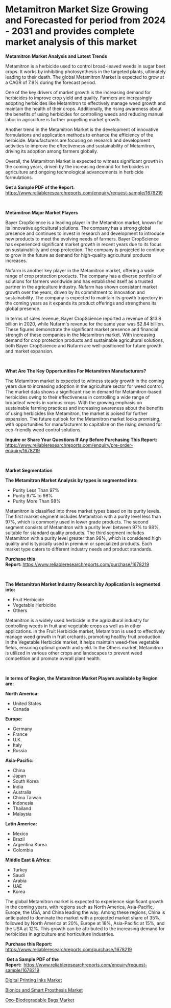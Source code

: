 <p><h1>Metamitron Market Size Growing and Forecasted for period from 2024 - 2031 and provides complete market analysis of this market</h1></p><p><strong>Metamitron Market Analysis and Latest Trends</strong></p>
<p><p>Metamitron is a herbicide used to control broad-leaved weeds in sugar beet crops. It works by inhibiting photosynthesis in the targeted plants, ultimately leading to their death. The global Metamitron Market is expected to grow at a CAGR of 7.9% during the forecast period. </p><p>One of the key drivers of market growth is the increasing demand for herbicides to improve crop yield and quality. Farmers are increasingly adopting herbicides like Metamitron to effectively manage weed growth and maintain the health of their crops. Additionally, the rising awareness about the benefits of using herbicides for controlling weeds and reducing manual labor in agriculture is further propelling market growth.</p><p>Another trend in the Metamitron Market is the development of innovative formulations and application methods to enhance the efficiency of the herbicide. Manufacturers are focusing on research and development activities to improve the effectiveness and sustainability of Metamitron, driving its adoption among farmers globally.</p><p>Overall, the Metamitron Market is expected to witness significant growth in the coming years, driven by the increasing demand for herbicides in agriculture and ongoing technological advancements in herbicide formulations.</p></p>
<p><strong>Get a Sample PDF of the Report:&nbsp;</strong> <a href="https://www.reliableresearchreports.com/enquiry/request-sample/1678219">https://www.reliableresearchreports.com/enquiry/request-sample/1678219</a></p>
<p>&nbsp;</p>
<p><strong>Metamitron Major Market Players</strong></p>
<p><p>Bayer CropScience is a leading player in the Metamitron market, known for its innovative agricultural solutions. The company has a strong global presence and continues to invest in research and development to introduce new products to meet the evolving needs of farmers. Bayer CropScience has experienced significant market growth in recent years due to its focus on sustainability and crop protection. The company is projected to continue to grow in the future as demand for high-quality agricultural products increases.</p><p>Nufarm is another key player in the Metamitron market, offering a wide range of crop protection products. The company has a diverse portfolio of solutions for farmers worldwide and has established itself as a trusted partner in the agriculture industry. Nufarm has shown consistent market growth over the years, driven by its commitment to innovation and sustainability. The company is expected to maintain its growth trajectory in the coming years as it expands its product offerings and strengthens its global presence.</p><p>In terms of sales revenue, Bayer CropScience reported a revenue of $13.8 billion in 2020, while Nufarm's revenue for the same year was $2.84 billion. These figures demonstrate the significant market presence and financial strength of these companies in the Metamitron market. With increasing demand for crop protection products and sustainable agricultural solutions, both Bayer CropScience and Nufarm are well-positioned for future growth and market expansion.</p></p>
<p>&nbsp;</p>
<p><strong>What Are The Key Opportunities For Metamitron Manufacturers?</strong></p>
<p><p>The Metamitron market is expected to witness steady growth in the coming years due to increasing adoption in the agriculture sector for weed control. The market data shows a significant rise in demand for Metamitron-based herbicides owing to their effectiveness in controlling a wide range of broadleaf weeds in various crops. With the growing emphasis on sustainable farming practices and increasing awareness about the benefits of using herbicides like Metamitron, the market is poised for further expansion. The future outlook for the Metamitron market looks promising, with opportunities for manufacturers to capitalize on the rising demand for eco-friendly weed control solutions.</p></p>
<p><strong>Inquire or Share Your Questions If Any Before Purchasing This Report:</strong> <a href="https://www.reliableresearchreports.com/enquiry/pre-order-enquiry/1678219">https://www.reliableresearchreports.com/enquiry/pre-order-enquiry/1678219</a></p>
<p>&nbsp;</p>
<p><strong>Market Segmentation</strong></p>
<p><strong>The Metamitron Market Analysis by types is segmented into:</strong></p>
<p><ul><li>Purity Less Than 97%</li><li>Purity 97% to 98%</li><li>Purity More Than 98%</li></ul></p>
<p><p>Metamitron is classified into three market types based on its purity levels. The first market segment includes Metamitron with a purity level less than 97%, which is commonly used in lower grade products. The second segment consists of Metamitron with a purity level between 97% to 98%, suitable for standard quality products. The third segment includes Metamitron with a purity level greater than 98%, which is considered high quality and is typically used in premium or specialized products. Each market type caters to different industry needs and product standards.</p></p>
<p><strong>Purchase this Report:&nbsp;</strong><a href="https://www.reliableresearchreports.com/purchase/1678219">https://www.reliableresearchreports.com/purchase/1678219</a></p>
<p>&nbsp;</p>
<p><strong>The Metamitron Market Industry Research by Application is segmented into:</strong></p>
<p><ul><li>Fruit Herbicide</li><li>Vegetable Herbicide</li><li>Others</li></ul></p>
<p><p>Metamitron is a widely used herbicide in the agricultural industry for controlling weeds in fruit and vegetable crops as well as in other applications. In the Fruit Herbicide market, Metamitron is used to effectively manage weed growth in fruit orchards, promoting healthy fruit production. In the Vegetable Herbicide market, it helps maintain weed-free vegetable fields, ensuring optimal growth and yield. In the Others market, Metamitron is utilized in various other crops and landscapes to prevent weed competition and promote overall plant health.</p></p>
<p>&nbsp;</p>
<p><strong>In terms of Region, the Metamitron Market Players available by Region are:</strong></p>
<p>
    <p> <strong> North America: </strong>
        <ul>
            <li>United States</li>
            <li>Canada</li>
        </ul>
        </p> 
    <p> <strong> Europe: </strong>
        <ul>
            <li>Germany</li>
            <li>France</li>
            <li>U.K.</li>
            <li>Italy</li>
            <li>Russia</li>
        </ul>
        </p> 
    <p> <strong> Asia-Pacific: </strong>
        <ul>
            <li>China</li>
            <li>Japan</li>
            <li>South Korea</li>
            <li>India</li>
            <li>Australia</li>
            <li>China Taiwan</li>
            <li>Indonesia</li>
            <li>Thailand</li>
            <li>Malaysia</li>
        </ul>
        </p> 
    <p> <strong> Latin America: </strong>
        <ul>
            <li>Mexico</li>
            <li>Brazil</li>
            <li>Argentina Korea</li>
            <li>Colombia</li>
        </ul>
        </p> 
    <p> <strong> Middle East & Africa: </strong>
        <ul>
            <li>Turkey</li>
            <li>Saudi</li>
            <li>Arabia</li>
            <li>UAE</li>
            <li>Korea</li>
        </ul>
    </p>
    </p>
<p><p>The global Metamitron market is expected to experience significant growth in the coming years, with regions such as North America, Asia-Pacific, Europe, the USA, and China leading the way. Among these regions, China is anticipated to dominate the market with a projected market share of 35%, followed by North America at 20%, Europe at 18%, Asia-Pacific at 15%, and the USA at 12%. This growth can be attributed to the increasing demand for herbicides in agriculture and horticulture industries.</p></p>
<p><strong>Purchase this Report: </strong><a href="https://www.reliableresearchreports.com/purchase/1678219">https://www.reliableresearchreports.com/purchase/1678219</a></p>
<p>&nbsp;<strong>Get a Sample PDF of the Report:&nbsp;&nbsp;</strong><a href="https://www.reliableresearchreports.com/enquiry/request-sample/1678219">https://www.reliableresearchreports.com/enquiry/request-sample/1678219</a></p>
<p><strong></strong></p>
<p><p><a href="https://github.com/Alonsoolds3wq1d81czn8rbol/Market-Research-Report-List-1/blob/main/digital-printing-inks-market.md">Digital Printing Inks Market</a></p><p><a href="https://view.publitas.com/reportprime-1/bionics-and-smart-prosthesis-market-growth-market-trends-covid-19-impact-and-forecasts-for-period-from-2023-2030/">Bionics and Smart Prosthesis Market</a></p><p><a href="https://view.publitas.com/reportprime-1/oxo-biodegradable-bags-market-size-market-share-and-global-market-analysis-report-2023-2030/">Oxo-Biodegradable Bags Market</a></p></p>